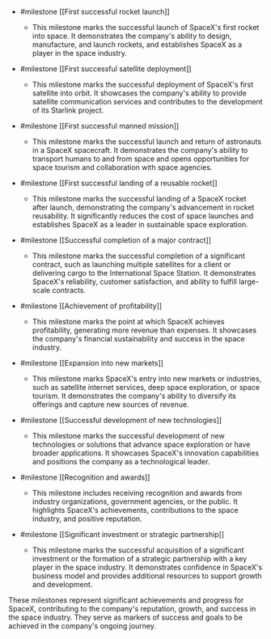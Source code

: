 
- #milestone [[First successful rocket launch]]
	- This milestone marks the successful launch of SpaceX's first rocket into space. It demonstrates the company's ability to design, manufacture, and launch rockets, and establishes SpaceX as a player in the space industry.

- #milestone [[First successful satellite deployment]]
	- This milestone marks the successful deployment of SpaceX's first satellite into orbit. It showcases the company's ability to provide satellite communication services and contributes to the development of its Starlink project.

- #milestone [[First successful manned mission]]
	- This milestone marks the successful launch and return of astronauts in a SpaceX spacecraft. It demonstrates the company's ability to transport humans to and from space and opens opportunities for space tourism and collaboration with space agencies.

- #milestone [[First successful landing of a reusable rocket]]
	- This milestone marks the successful landing of a SpaceX rocket after launch, demonstrating the company's advancement in rocket reusability. It significantly reduces the cost of space launches and establishes SpaceX as a leader in sustainable space exploration.

- #milestone [[Successful completion of a major contract]]
	- This milestone marks the successful completion of a significant contract, such as launching multiple satellites for a client or delivering cargo to the International Space Station. It demonstrates SpaceX's reliability, customer satisfaction, and ability to fulfill large-scale contracts.

- #milestone [[Achievement of profitability]]
	- This milestone marks the point at which SpaceX achieves profitability, generating more revenue than expenses. It showcases the company's financial sustainability and success in the space industry.

- #milestone [[Expansion into new markets]]
	- This milestone marks SpaceX's entry into new markets or industries, such as satellite internet services, deep space exploration, or space tourism. It demonstrates the company's ability to diversify its offerings and capture new sources of revenue.

- #milestone [[Successful development of new technologies]]
	- This milestone marks the successful development of new technologies or solutions that advance space exploration or have broader applications. It showcases SpaceX's innovation capabilities and positions the company as a technological leader.

- #milestone [[Recognition and awards]]
	- This milestone includes receiving recognition and awards from industry organizations, government agencies, or the public. It highlights SpaceX's achievements, contributions to the space industry, and positive reputation.

- #milestone [[Significant investment or strategic partnership]]
	- This milestone marks the successful acquisition of a significant investment or the formation of a strategic partnership with a key player in the space industry. It demonstrates confidence in SpaceX's business model and provides additional resources to support growth and development.

These milestones represent significant achievements and progress for SpaceX, contributing to the company's reputation, growth, and success in the space industry. They serve as markers of success and goals to be achieved in the company's ongoing journey.



